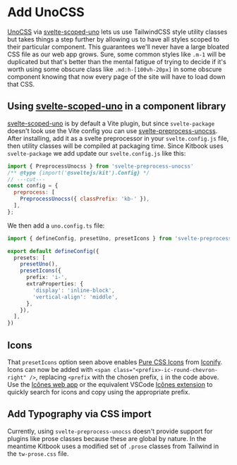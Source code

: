 # Add UnoCSS

[UnoCSS](https://uno.antfu.me/) via [svelte-scoped-uno](https://github.com/jacob-8/svelte-scoped-uno) lets us use TailwindCSS style utility classes but takes things a step further by allowing us to have all styles scoped to their particular component. This guarantees we'll never have a large bloated CSS file as our web app grows. Sure, some common styles like `.m-1` will be duplicated but that's better than the mental fatigue of trying to decide if it's worth using some obscure class like `.md:h-[100vh-20px]` in some obscure component knowing that now every page of the site will have to load down that CSS.

## Using [svelte-scoped-uno](https://github.com/jacob-8/svelte-scoped-uno) in a component library

[svelte-scoped-uno](https://github.com/jacob-8/svelte-scoped-uno) is by default a Vite plugin, but since `svelte-package` doesn't look use the Vite config you can use  [svelte-preprocess-unocss](https://github.com/jacob-8/svelte-scoped-uno/tree/main/packages/svelte-preprocess-unocss). After installing, add it as a svelte preprocessor in your `svelte.config.js` file, then utility classes will be compiled at packaging time. Since Kitbook uses `svelte-package` we add update our `svelte.config.js` like this:

```js twoslash title="svelte.config.js"
import { PreprocessUnocss } from 'svelte-preprocess-unocss'
/** @type {import('@sveltejs/kit').Config} */
// ---cut---
const config = {
  preprocess: [
    PreprocessUnocss({ classPrefix: 'kb-' }),
  ],
};
```

We then add a `uno.config.ts` file:

```ts title="uno.config.ts"
import { defineConfig, presetUno, presetIcons } from 'svelte-preprocess-unocss'

export default defineConfig({
  presets: [
    presetUno(),
    presetIcons({
      prefix: 'i-',
      extraProperties: {
        'display': 'inline-block',
        'vertical-align': 'middle',
      },
    }),
  ],
})
```

## Icons

That `presetIcons` option seen above enables [Pure CSS Icons](https://antfu.me/posts/icons-in-pure-css) from [Iconify](https://iconify.design/). Icons can now be added with `<span class="<prefix>-ic-round-chevron-right" />`, replacing `<prefix` with the chosen prefix, `i` in the code above. Use the [Icônes web app](https://icones.js.org/) or the equivalent VSCode [Icônes extension](https://github.com/afzalsayed96/vscode-icones) to quickly search for icons and copy using the appropriate prefix.

## Add Typography via CSS import
Currently, using `svelte-preprocess-unocss` doesn't provide support for plugins like prose classes because these are global by nature. In the meantime Kitbook uses a modified set of `.prose` classes from Tailwind in the `tw-prose.css` file.
